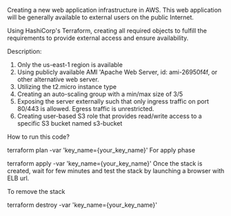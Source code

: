 Creating a new web application infrastructure in AWS.  This web application will be generally available to external users on the public Internet.

Using HashiCorp's Terraform, creating all required objects to fulfill the requirements to provide external access and ensure availability. 

Description:
1)    Only the us-east-1 region is available
1)    Using publicly available AMI 'Apache Web Server, id: ami-26950f4f, or other alternative web server.
2)    Utilizing the t2.micro instance type
3)    Creating an auto-scaling group with a min/max size of 3/5 
4)    Exposing the server externally such that only ingress traffic on port 80/443 is allowed.  Egress traffic is unrestricted.
5)    Creating user-based S3 role that provides read/write access to a specific S3 bucket named s3-bucket

How to run this code?

terraform plan -var 'key_name={your_key_name}'
For apply phase

terraform apply -var 'key_name={your_key_name}'
Once the stack is created, wait for few minutes and test the stack by launching a browser with ELB url.

To remove the stack

 terraform destroy -var 'key_name={your_key_name}'
